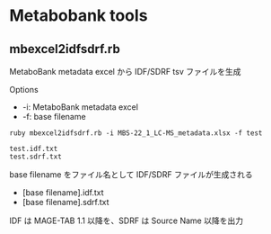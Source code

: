 # Metabobank tools

## mbexcel2idfsdrf.rb

MetaboBank metadata excel から IDF/SDRF tsv ファイルを生成  

Options  
* -i: MetaboBank metadata excel 
* -f: base filename

```
ruby mbexcel2idfsdrf.rb -i MBS-22_1_LC-MS_metadata.xlsx -f test

test.idf.txt
test.sdrf.txt
```

base filename をファイル名として IDF/SDRF ファイルが生成される  
* [base filename].idf.txt  
* [base filename].sdrf.txt

IDF は MAGE-TAB 1.1 以降を、SDRF は Source Name 以降を出力